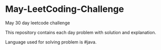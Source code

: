 # May-LeetCoding-Challenge
May 30 day leetcode challenge

This repository contains each day problem with solution and explanation.

Language used for solving problem is #java.
